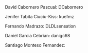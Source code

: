 David Cabornero Pascual: DCabornero

Jenifer Tabita Ciuciu-Kiss: kuefmz

Fernando Madrazo: DLDLsensation

Daniel Garcia Cebrian: danigc98

Santiago Monteso Fernandez: